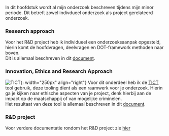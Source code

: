 In dit hoofdstuk wordt al mijn onderzoek beschreven tijdens mijn minor periode. Dit betreft zowel indivdueel onderzoek als project gerelateerd onderzoek.

### Research approach
Voor het R&D project heb ik individueel een onderzoeksaanpak opgesteld, hierin komt de hoofdvragen, deelvragen en DOT-framework methoden naar boven.<br/>
Dit is allemaal beschreven in dit 
<a href="./files/TvH_Research_Approach.docx" download>document</a>.

### Innovation, Ethics and Research Approach
![TICT](https://tict.io/images/tict-logo.png){: width="250px" align="right"}
Voor dit onderdeel heb ik de [TICT](https://tict.io/) tool gebruik, deze tooling dient als een raamwerk voor je onderzoek. Hierin ga je kijken naar ethische aspecten van je project, denk hierbij aan de impact op de maatschappij of van mogelijke criminelen. <br>
Het resultaat van deze tool is allemaal beschreven in dit 
<a href="./files/TvH_TICT.pdf" download>document</a>.

### R&D project
Voor verdere documentatie rondom het R&D project zie <a href="https://tvheel.github.io/project">hier</a>
